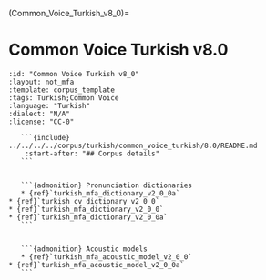 
(Common_Voice_Turkish_v8_0)=
# Common Voice Turkish v8.0

``````{corpus} Common Voice Turkish v8.0
:id: "Common Voice Turkish v8_0"
:layout: not_mfa
:template: corpus_template
:tags: Turkish;Common Voice
:language: "Turkish"
:dialect: "N/A"
:license: "CC-0"

   ```{include} ../../../../corpus/turkish/common_voice_turkish/8.0/README.md
    :start-after: "## Corpus details"
   ```


   ```{admonition} Pronunciation dictionaries
   * {ref}`turkish_mfa_dictionary_v2_0_0a`
* {ref}`turkish_cv_dictionary_v2_0_0`
* {ref}`turkish_mfa_dictionary_v2_0_0`
* {ref}`turkish_mfa_dictionary_v2_0_0a`
   ```


   ```{admonition} Acoustic models
   * {ref}`turkish_mfa_acoustic_model_v2_0_0`
* {ref}`turkish_mfa_acoustic_model_v2_0_0a`
   ```
``````
